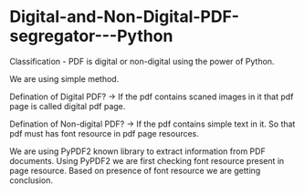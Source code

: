# Digital-and-Non-Digital-PDF-segregator---Python
Classification - PDF is digital or non-digital using the power of Python.

We are using simple method. 

Defination of Digital PDF?
-> If the pdf contains scaned images in it that pdf page is called digital pdf page.

Defination of Non-digital PDF?
-> If the pdf contains simple text in it. So that pdf must has font resource in pdf page resources.

We are using PyPDF2 known library to extract information from PDF documents.
Using PyPDF2 we are first checking font resource present in page resource.
Based on presence of font resource we are getting conclusion.

